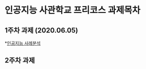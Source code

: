 # 인공지능 사관학교 프리코스 과제목차

## 1주차 과제 (2020.06.05)

*[인공지능 사례분석](https://github.com/SungIkKim/gj-ai-precourse/blob/master/1%EC%A3%BC%EC%B0%A8_%EA%B3%BC%EC%A0%9C.ipynb)

## 2주차 과제
